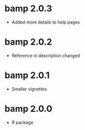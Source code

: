 # bamp 2.0.3
* Added more details to help pages

# bamp 2.0.2
* Reference in description changed

# bamp 2.0.1
* Smaller vignettes

# bamp 2.0.0
* R package